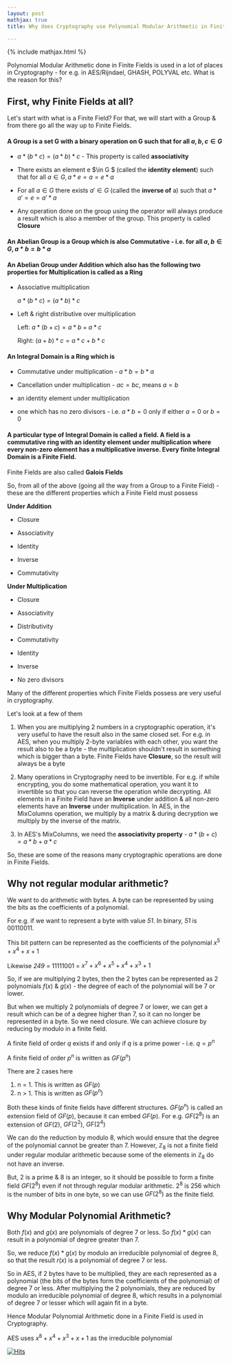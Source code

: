 ```yaml
---
layout: post
mathjax: true
title: Why does Cryptography use Polynomial Modular Arithmetic in Finite Fields?

---
```


{% include mathjax.html %}

Polynomial Modular Arithmetic done in Finite Fields is used in a lot of places in Cryptography - for e.g. in AES/Rijndael, GHASH, POLYVAL etc. What is the reason for this?

## First, why Finite Fields at all?

Let's start with what is a Finite Field? For that, we will start with a Group & from there go all the way up to Finite Fields.  

#### A **Group** is a set G with a binary operation on G such that for all $a, b, c \in G$ 

* $a * (b * c) = (a * b) * c$  - This property is called **associativity** 

* There exists an element e $\in G $ (called the **identity element**) such that for all $a \in G, a * e = a = e * a$ 

* For all $a \in G$ there exists $a' \in G$ (called the **inverse of** a) such that $a * a' = e = a' * a$

* Any operation done on the group using the operator will always produce a result which is also a member of the group. This property is called **Closure**

#### An Abelian Group is a Group which is also **Commutative** - i.e. for all $a, b \in G, a * b = b * a$

#### An Abelian Group under Addition which also has the following two properties for Multiplication is called as a Ring

* Associative multiplication

    $a * ( b * c ) = ( a * b ) * c$

* Left & right distributive over multiplication

     Left:  $a * (b+c) = a * b + a * c$

     Right:  $(a+b) * c = a * c + b * c$

#### An Integral Domain is a Ring which is

-   Commutative under multiplication - $a * b = b * a$

-   Cancellation under multiplication - $ac = bc$, means $a = b$

-   an identity element under multiplication

-   one which has no zero divisors - i.e. $a * b = 0$ only if either $a = 0$ or $b = 0$

#### A particular type of Integral Domain is called a field. A field is a commutative ring with an identity element under multiplication where every non-zero element has a multiplicative inverse. Every finite Integral Domain is a Finite Field. 

Finite Fields are also called **Galois Fields**

So, from all of the above (going all the way from a Group to a Finite Field) - these are the different properties which a Finite Field must possess

**Under Addition**

* Closure

* Associativity

* Identity

* Inverse

* Commutativity

**Under Multiplication**

* Closure

* Associativity

* Distributivity

* Commutativity

* Identity

* Inverse

* No zero divisors

Many of the different properties which Finite Fields possess are very useful in cryptography.

Let's look at a few of them

1. When you are multiplying 2 numbers in a cryptographic operation, it's very useful to have the result also in the same closed set. For e.g. in AES, when you multiply 2-byte variables with each other, you want the result also to be a byte - the multiplication shouldn't result in something which is bigger than a byte. Finite Fields have **Closure**, so the result will always be a byte

2. Many operations in Cryptography need to be invertible. For e.g. if while encrypting, you do some mathematical operation, you want it to     invertible so that you can reverse the operation while decrypting. All elements in a Finite Field have an **Inverse** under addition & all non-zero elements have an **Inverse** under multiplication. In AES, in the MixColumns operation, we multiply by a matrix & during decryption we multiply by the inverse of the matrix.

3.  In AES's MixColumns, we need the **associativity property** - $a*(b+c) = a*b + a*c$

So, these are some of the reasons many cryptographic operations are done in Finite Fields.

## Why not regular modular arithmetic? 

We want to do arithmetic with bytes. A byte can be represented by using the bits as the coefficients of a polynomial.

For e.g. if we want to represent a byte with value *51*. In binary, *51* is 00110011.

This bit pattern can be represented as the coefficients of the polynomial $x^{5} + x^{4} + x + 1$

Likewise *249* = 11111001 = $x^{7} + x^{6} + x^{5} + x^{4} + x^{3} + 1$

So, if we are multiplying 2 bytes, then the 2 bytes can be represented as 2 polynomials $f(x)$ & $g(x)$ - the degree of each of the polynomial will be 7 or lower.

But when we multiply 2 polynomials of degree 7 or lower, we can get a result which can be of a degree higher than 7, so it can no longer be
represented in a byte. So we need closure. We can achieve closure by reducing by modulo in a finite field.

A finite field of order *q* exists if and only if *q* is a prime power - i.e. $q = p^{n}$

A finite field of order $p^{n}$ is written as $GF(p^{n})$

There are 2 cases here  
1) n = 1. This is written as $GF(p)$   
2) n > 1. This is written as $GF(p^{n})$    

Both these kinds of finite fields have different structures. $GF(p^{n})$ is called an extension field of $GF(p)$, because it can embed $GF(p)$. For e.g. $GF(2^{8})$ is an extension of $GF(2)$, $GF(2^{2})$, $GF(2^{4})$ 

We can do the reduction by modulo 8, which would ensure that the degree of the polynomial cannot be greater than 7. However, $\mathbb{Z}_{8}$ is not a finite field under regular modular arithmetic because some of the elements in $\mathbb{Z}_{8}$ do not have an inverse.

But, 2 is a prime & 8 is an integer, so it should be possible to form a finite field $GF(2^{8})$ even if not through regular modular arithmetic. $2^8$ is 256 which is the number of bits in one byte, so we can use $GF(2^{8})$ as the finite field. 

## Why Modular Polynomial Arithmetic? 

Both $f(x)$ and $g(x)$ are polynomials of degree 7 or less. So $f(x) * g(x)$ can result in a polynomial of degree greater than 7.

So, we reduce $f(x) * g(x)$ by modulo an irreducible polynomial of degree 8, so that the result $r(x)$ is a polynomial of degree 7 or less.

So in AES, if 2 bytes have to be multiplied, they are each represented as a polynomial (the bits of the bytes form the coefficients of the polynomial) of degree 7 or less. After multiplying the 2 polynomials, they are reduced by modulo an irreducible polynomial of degree 8, which results in a polynomial of degree 7 or lesser which will again fit in a byte.

Hence Modular Polynomial Arithmetic done in a Finite Field is used in Cryptography.

AES uses $x^{8} + x^{4} + x^{3} + x + 1$ as the irreducible polynomial

[![Hits](https://hits.seeyoufarm.com/api/count/incr/badge.svg?url=https%3A%2F%2Frisencrypto.github.io%2FFiniteFields%2F&count_bg=%2379C83D&title_bg=%23555555&icon=&icon_color=%23E7E7E7&title=hits&edge_flat=false)](https://hits.seeyoufarm.com)

